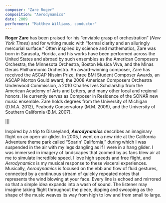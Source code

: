 ```yaml
---
composer: "Zare Roger"
composition: "Aerodynamics"
date: 2009
performers: "Matthew Williams, conductor"
---
```

**Roger Zare** has been praised for his “enviable grasp of orchestration” (*New York Times*) and for writing music with “formal clarity and an alluringly mercurial surface.” Often inspired by science and mathematics, Zare was born in Sarasota, Florida, and his works have been performed across the United States and abroad by such ensembles as the American Composers Orchestra, the Minnesota Orchestra, Boston Musica Viva, and the Minas Gerais Philharmonic Orchestra. An award-winning composer, Zare has received the ASCAP Nissim Prize, three BMI Student Composer Awards, an ASCAP Morton Gould award, the 2008 American Composers Orchestra Underwood Commission, a 2010 Charles Ives Scholarship from the American Academy of Arts and Letters, and many other local and regional honors. He currently serves as Composer in Residence of the SONAR new music ensemble. Zare holds degrees from the University of Michigan (D.M.A. 2012), Peabody Conservatory (M.M. 2009), and the University of Southern California (B.M. 2007).

|||

Inspired by a trip to Disneyland, **_Aerodynamics_** describes an imaginary flight on an open-air glider. In 2005, I went on a new ride at the California Adventure theme park called “Soarin' California,” during which I was suspended in the air with my legs dangling as if I were in a hang glider. I was immersed in imagery of landscapes that zoomed by as fans blew air at me to simulate incredible speed. I love high speeds and free flight, and *Aerodynamics* is my musical response to these visceral experiences. Musically, *Aerodynamics* is focused on the ebb and flow of fluid gestures, connected by a continuous stream of quickly repeated notes that represents the wind blowing at your face. Every line is echoed and mirrored so that a simple idea expands into a wash of sound. The listener may imagine taking flight throughout the piece, dipping and swooping as the shape of the music weaves its way from high to low and from small to large.